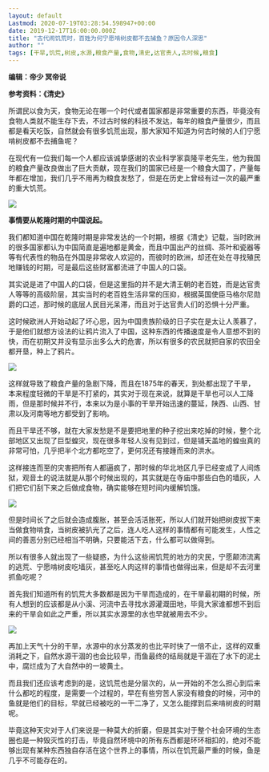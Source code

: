 ```yaml
---
layout: default
Lastmod: 2020-07-19T03:28:54.598947+00:00
date: 2019-12-17T16:00:00.000Z
title: "古代闹饥荒时，百姓为何宁愿啃树皮都不去捕鱼？原因令人深思"
author: ""
tags: [干旱,饥荒,树皮,水源,粮食产量,食物,清史,达官贵人,古时候,粮食]
---
```


**编辑：帝少 冥帝说**

**参考资料：《清史》**

所谓民以食为天，食物无论在哪一个时代或者国家都是非常重要的东西，毕竟没有食物人类就不能生存下去，不过古时候的科技不发达，每年的粮食产量很少，而且都是看天吃饭，自然就会有很多饥荒出现，那大家知不知道为何古时候的人们宁愿啃树皮都不去捕鱼呢？

在现代有一位我们每一个人都应该诚挚感谢的农业科学家袁隆平老先生，他为我国的粮食产量改良做出了巨大贡献，现在我们的国家已经是一个粮食大国了，产量每年都在增加，我们几乎不用再为粮食发愁了，但是在历史上曾经有过一次的最严重的重大饥荒。

![](https://images.weserv.nl/?url=https%3A//pic2.zhimg.com/v2-6de3fb85e0bdcfe2ae8620b5018c01ee_b.jpg)

**事情要从乾隆时期的中国说起。**

我们都知道中国在乾隆时期是非常发达的一个时期，根据《清史》记载，当时欧洲的很多国家都认为中国简直是遍地都是黄金，而且中国出产的丝绸、茶叶和瓷器等等有代表性的物品在外国是非常收人欢迎的，而彼时的欧洲，却还在处在寻找殖民地赚钱的时期，可是最后这些财富都流进了中国人的口袋。

其实说是进了中国人的口袋，但是这里指的并不是大清王朝的老百姓，而是达官贵人等等的高级阶层，其实当时的老百姓生活非常的压抑，根据英国使臣马格尔尼勋爵的口述，那时候的底层人民目光呆滞，而且对于达官贵人们的恐惧十分严重。

这时候欧洲人开始动起了坏心思，因为中国贵族阶级的日子实在是太让人羡慕了，于是他们就想方设法的让鸦片流入了中国，这种东西的传播速度是令人意想不到的快，而在初期又并没有显示出多么大的危害，所以有很多的农民就把自家的农田全都开垦，种上了鸦片。

![](https://images.weserv.nl/?url=https%3A//picb.zhimg.com/v2-1b5824e71e9800793cd731c760c8b50f_b.jpg)

这样就导致了粮食产量的急剧下降，而且在1875年的春天，到处都出现了干旱，本来程度轻微的干旱是不打紧的，其实对于现在来说，就算是干旱也可以人工降雨，但是那时候并不行，本来以为是小事的干旱开始迅速的蔓延，陕西、山西、甘肃以及河南等地方都受到了影响。

而且干旱还不够，就在大家发愁是不是要把地里的种子挖出来吃掉的时候，整个北部地区又出现了巨型蝗灾，现在很多年轻人没有见到过，但是铺天盖地的蝗虫真的非常可怕，几乎把半个北方都吃空了，更何况还有接踵而来的洪水。

这样接连而至的灾害把所有人都逼疯了，那时候的华北地区几乎已经变成了人间炼狱，观音土的说法就是从那个时候出现的，其实就是在寺庙中那些白色的墙灰，人们把它们刮下来之后做成食物，确实能够在短时间内缓解饥饿。

![](https://images.weserv.nl/?url=https%3A//pic2.zhimg.com/v2-bd53da08f750c43e9957ca04765d982e_b.jpg)

但是时间长了之后就会造成腹胀，甚至会活活胀死，所以人们就开始把树皮拔下来当做食物啃食，当树皮被扒光了之后，连人吃人这样的事情都有可能发生，人性之间的善恶分别已经相当不明确，只要能活下去，什么都可以做得到。

所以有很多人就出现了一些疑惑，为什么这些闹饥荒的地方的灾民，宁愿颠沛流离的逃荒、宁愿啃树皮吃墙灰，甚至吃人肉这样的事情也做得出来，但是却不去河里抓鱼吃呢？

首先我们知道所有的饥荒大多数都是因为干旱而造成的，在干旱最初期的时候，所有人想到的应该都是从小溪、河流中去寻找水源灌溉田地，毕竟大家谁都想不到后来的干旱会如此之严重，所以其实水源里的水也早就被用去不少。

![](https://images.weserv.nl/?url=https%3A//pic4.zhimg.com/v2-aea0c0b5acd57d281aa7b7c29cc36d4c_b.jpg)

再加上天气十分的干旱，水源中的水分蒸发的也比平时快了一倍不止，这样的双重消耗之下，自然水源干涸的也会比较早，而鱼最终的结局就是干涸在了水下的泥土中，腐烂成为了大自然中的一坡黄土。

而且我们还应该考虑到的是，这饥荒也是分层次的，从一开始的不怎么担心到后来什么都吃的程度，是需要一个过程的，早在有些穷苦人家没有粮食的时候，河中的鱼就是他们的目标，早就已经被吃的一干二净了，又怎么能撑到后来啃树皮的时期呢。

毕竟这种天灾对于人们来说是一种莫大的折磨，但是其实对于整个社会环境的生态圈也是一种毁灭性的打击，毕竟自然环境中的所有东西都是环环相扣的，绝对不能够出现有某种东西独自存活在这个世界上的事情，所以在饥荒最严重的时候，鱼是几乎不可能存在的。

